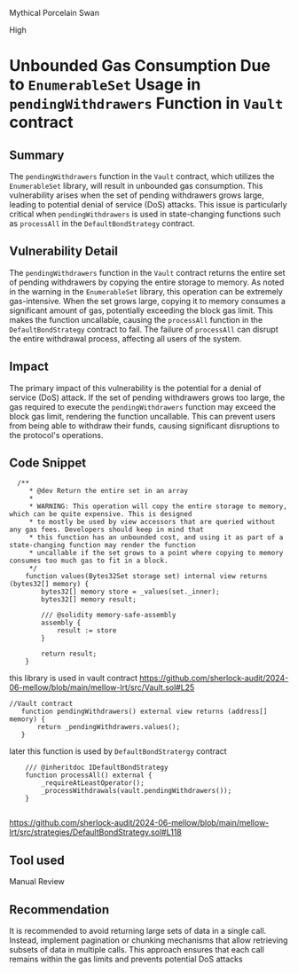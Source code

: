 Mythical Porcelain Swan

High

# Unbounded Gas Consumption Due to `EnumerableSet` Usage in `pendingWithdrawers` Function in `Vault` contract

## Summary
The `pendingWithdrawers` function in the `Vault` contract, which utilizes the `EnumerableSet` library, will result in unbounded gas consumption. This vulnerability arises when the set of pending withdrawers grows large, leading to potential denial of service (DoS) attacks. This issue is particularly critical when `pendingWithdrawers` is used in state-changing functions such as `processAll` in the `DefaultBondStrategy` contract.

## Vulnerability Detail
The `pendingWithdrawers` function in the `Vault` contract returns the entire set of pending withdrawers by copying the entire storage to memory. As noted in the warning in the `EnumerableSet` library, this operation can be extremely gas-intensive. When the set grows large, copying it to memory consumes a significant amount of gas, potentially exceeding the block gas limit. This makes the function uncallable, causing the `processAll` function in the `DefaultBondStrategy` contract to fail. The failure of `processAll` can disrupt the entire withdrawal process, affecting all users of the system.

## Impact
The primary impact of this vulnerability is the potential for a denial of service (DoS) attack. If the set of pending withdrawers grows too large, the gas required to execute the `pendingWithdrawers` function may exceed the block gas limit, rendering the function uncallable. This can prevent users from being able to withdraw their funds, causing significant disruptions to the protocol's operations.

## Code Snippet
```solidity
  /**
     * @dev Return the entire set in an array
     *
     * WARNING: This operation will copy the entire storage to memory, which can be quite expensive. This is designed
     * to mostly be used by view accessors that are queried without any gas fees. Developers should keep in mind that
     * this function has an unbounded cost, and using it as part of a state-changing function may render the function
     * uncallable if the set grows to a point where copying to memory consumes too much gas to fit in a block.
     */
    function values(Bytes32Set storage set) internal view returns (bytes32[] memory) {
        bytes32[] memory store = _values(set._inner);
        bytes32[] memory result;

        /// @solidity memory-safe-assembly
        assembly {
            result := store
        }

        return result;
    }
```
this library is used in vault contract 
https://github.com/sherlock-audit/2024-06-mellow/blob/main/mellow-lrt/src/Vault.sol#L25
 ```solidity 
//Vault contract
    function pendingWithdrawers() external view returns (address[] memory) {
        return _pendingWithdrawers.values();
    }
```
later this function is used by `DefaultBondStratergy` contract 
```solidity
    /// @inheritdoc IDefaultBondStrategy
    function processAll() external {
        _requireAtLeastOperator();
        _processWithdrawals(vault.pendingWithdrawers());
    }


```
https://github.com/sherlock-audit/2024-06-mellow/blob/main/mellow-lrt/src/strategies/DefaultBondStrategy.sol#L118

   


## Tool used

Manual Review

## Recommendation
It is recommended to avoid returning large sets of data in a single call. Instead, implement pagination or chunking mechanisms that allow retrieving subsets of data in multiple calls. This approach ensures that each call remains within the gas limits and prevents potential DoS attacks